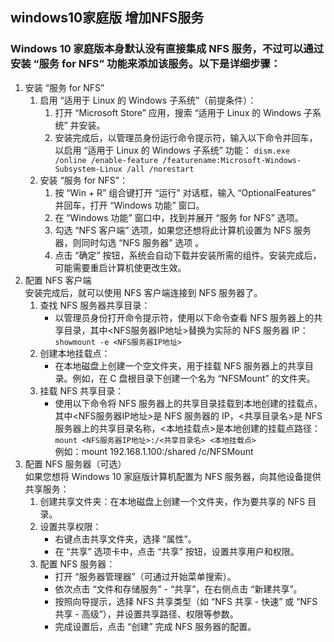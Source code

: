 ## windows10家庭版 增加NFS服务  
### Windows 10 家庭版本身默认没有直接集成 NFS 服务，不过可以通过安装 “服务 for NFS” 功能来添加该服务。以下是详细步骤：  
1. 安装 “服务 for NFS”
	1. 启用 “适用于 Linux 的 Windows 子系统”（前提条件）：
		1. 打开 “Microsoft Store” 应用，搜索 “适用于 Linux 的 Windows 子系统” 并安装。
		1. 安装完成后，以管理员身份运行命令提示符，输入以下命令并回车，以启用 “适用于 Linux 的 Windows 子系统” 功能：
			`dism.exe /online /enable-feature /featurename:Microsoft-Windows-Subsystem-Linux /all /norestart`	
	1. 安装 “服务 for NFS”：
		1. 按 “Win + R” 组合键打开 “运行” 对话框，输入 “OptionalFeatures” 并回车，打开 “Windows 功能” 窗口。
		1. 在 “Windows 功能” 窗口中，找到并展开 “服务 for NFS” 选项。
		1. 勾选 “NFS 客户端” 选项，如果您还想将此计算机设置为 NFS 服务器，则同时勾选 “NFS 服务器” 选项 。
		1. 点击 “确定” 按钮，系统会自动下载并安装所需的组件。安装完成后，可能需要重启计算机使更改生效。
1. 配置 NFS 客户端  
安装完成后，就可以使用 NFS 客户端连接到 NFS 服务器了。
	1. 查找 NFS 服务器共享目录：
		- 以管理员身份打开命令提示符，使用以下命令查看 NFS 服务器上的共享目录，其中<NFS服务器IP地址>替换为实际的 NFS 服务器 IP：
			`showmount -e <NFS服务器IP地址>`
	1. 创建本地挂载点：
		- 在本地磁盘上创建一个空文件夹，用于挂载 NFS 服务器上的共享目录。例如，在 C 盘根目录下创建一个名为 “NFSMount” 的文件夹。
	3. 挂载 NFS 共享目录：
		- 使用以下命令将 NFS 服务器上的共享目录挂载到本地创建的挂载点，其中<NFS服务器IP地址>是 NFS 服务器的 IP，<共享目录名>是 NFS 服务器上的共享目录名称，<本地挂载点>是本地创建的挂载点路径：  
			`mount <NFS服务器IP地址>:/<共享目录名> <本地挂载点>`  
			例如：mount 192.168.1.100:/shared /c/NFSMount
1. 配置 NFS 服务器（可选）  
如果您想将 Windows 10 家庭版计算机配置为 NFS 服务器，向其他设备提供共享服务：
	1. 创建共享文件夹：在本地磁盘上创建一个文件夹，作为要共享的 NFS 目录。
	1. 设置共享权限：
		- 右键点击共享文件夹，选择 “属性”。
		- 在 “共享” 选项卡中，点击 “共享” 按钮，设置共享用户和权限。
	1. 配置 NFS 服务器：
		- 打开 “服务器管理器”（可通过开始菜单搜索）。
		- 依次点击 “文件和存储服务” - “共享”，在右侧点击 “新建共享”。
		- 按照向导提示，选择 NFS 共享类型（如 “NFS 共享 - 快速” 或 “NFS 共享 - 高级”），并设置共享路径、权限等参数。
		- 完成设置后，点击 “创建” 完成 NFS 服务器的配置。
